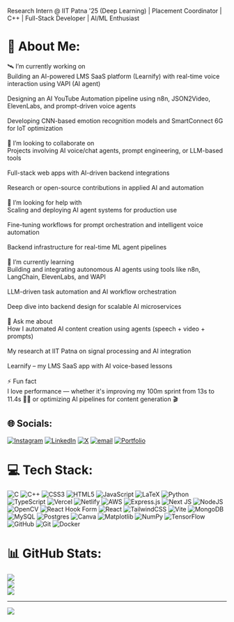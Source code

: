 Research Intern @ IIT Patna '25 (Deep Learning) | Placement Coordinator | C++ | Full-Stack Developer | AI/ML Enthusiast

# 💫 About Me:
🛰 I’m currently working on<br>Building an AI-powered LMS SaaS platform (Learnify) with real-time voice interaction using VAPI (AI agent)<br><br>Designing an AI YouTube Automation pipeline using n8n, JSON2Video, ElevenLabs, and prompt-driven voice agents<br><br>Developing CNN-based emotion recognition models and SmartConnect 6G for IoT optimization<br><br>🤝 I’m looking to collaborate on<br>Projects involving AI voice/chat agents, prompt engineering, or LLM-based tools<br><br>Full-stack web apps with AI-driven backend integrations<br><br>Research or open-source contributions in applied AI and automation<br><br>🤲 I’m looking for help with<br>Scaling and deploying AI agent systems for production use<br><br>Fine-tuning workflows for prompt orchestration and intelligent voice automation<br><br>Backend infrastructure for real-time ML agent pipelines<br><br>🌱 I’m currently learning<br>Building and integrating autonomous AI agents using tools like n8n, LangChain, ElevenLabs, and WAPI<br><br>LLM-driven task automation and AI workflow orchestration<br><br>Deep dive into backend design for scalable AI microservices<br><br>💬 Ask me about<br>How I automated AI content creation using agents (speech + video + prompts)<br><br>My research at IIT Patna on signal processing and AI integration<br><br>Learnify – my LMS SaaS app with AI voice-based lessons<br><br>⚡ Fun fact<br>I love performance — whether it's improving my 100m sprint from 13s to 11.4s 🏃‍♂️ or optimizing AI pipelines for content generation 🎬

## 🌐 Socials:
[![Instagram](https://img.shields.io/badge/Instagram-%23E4405F.svg?logo=Instagram&logoColor=white)](https://www.instagram.com/_jyotiraditya_1602/) [![LinkedIn](https://img.shields.io/badge/LinkedIn-%230077B5.svg?logo=linkedin&logoColor=white)](https://linkedin.com/in/jyotiraditya-tiwary-16jt) [![X](https://img.shields.io/badge/X-black.svg?logo=X&logoColor=white)](https://x.com/Jyotir_1602) [![email](https://img.shields.io/badge/Email-D14836?logo=gmail&logoColor=white)](mailto:tiwaryjyotiraditya365@gmail.com) [![Portfolio](https://img.shields.io/badge/Portfolio-Visit-blueviolet?style=flat&logo=vercel&logoColor=white)](https://portfolio-seven-flax-38.vercel.app/)

# 💻 Tech Stack:
![C](https://img.shields.io/badge/c-%2300599C.svg?style=for-the-badge&logo=c&logoColor=white) ![C++](https://img.shields.io/badge/c++-%2300599C.svg?style=for-the-badge&logo=c%2B%2B&logoColor=white) ![CSS3](https://img.shields.io/badge/css3-%231572B6.svg?style=for-the-badge&logo=css3&logoColor=white) ![HTML5](https://img.shields.io/badge/html5-%23E34F26.svg?style=for-the-badge&logo=html5&logoColor=white) ![JavaScript](https://img.shields.io/badge/javascript-%23323330.svg?style=for-the-badge&logo=javascript&logoColor=%23F7DF1E) ![LaTeX](https://img.shields.io/badge/latex-%23008080.svg?style=for-the-badge&logo=latex&logoColor=white) ![Python](https://img.shields.io/badge/python-3670A0?style=for-the-badge&logo=python&logoColor=ffdd54) ![TypeScript](https://img.shields.io/badge/typescript-%23007ACC.svg?style=for-the-badge&logo=typescript&logoColor=white) ![Vercel](https://img.shields.io/badge/vercel-%23000000.svg?style=for-the-badge&logo=vercel&logoColor=white) ![Netlify](https://img.shields.io/badge/netlify-%23000000.svg?style=for-the-badge&logo=netlify&logoColor=#00C7B7) ![AWS](https://img.shields.io/badge/AWS-%23FF9900.svg?style=for-the-badge&logo=amazon-aws&logoColor=white) ![Express.js](https://img.shields.io/badge/express.js-%23404d59.svg?style=for-the-badge&logo=express&logoColor=%2361DAFB) ![Next JS](https://img.shields.io/badge/Next-black?style=for-the-badge&logo=next.js&logoColor=white) ![NodeJS](https://img.shields.io/badge/node.js-6DA55F?style=for-the-badge&logo=node.js&logoColor=white) ![OpenCV](https://img.shields.io/badge/opencv-%23white.svg?style=for-the-badge&logo=opencv&logoColor=white) ![React Hook Form](https://img.shields.io/badge/React%20Hook%20Form-%23EC5990.svg?style=for-the-badge&logo=reacthookform&logoColor=white) ![React](https://img.shields.io/badge/react-%2320232a.svg?style=for-the-badge&logo=react&logoColor=%2361DAFB) ![TailwindCSS](https://img.shields.io/badge/tailwindcss-%2338B2AC.svg?style=for-the-badge&logo=tailwind-css&logoColor=white) ![Vite](https://img.shields.io/badge/vite-%23646CFF.svg?style=for-the-badge&logo=vite&logoColor=white) ![MongoDB](https://img.shields.io/badge/MongoDB-%234ea94b.svg?style=for-the-badge&logo=mongodb&logoColor=white) ![MySQL](https://img.shields.io/badge/mysql-4479A1.svg?style=for-the-badge&logo=mysql&logoColor=white) ![Postgres](https://img.shields.io/badge/postgres-%23316192.svg?style=for-the-badge&logo=postgresql&logoColor=white) ![Canva](https://img.shields.io/badge/Canva-%2300C4CC.svg?style=for-the-badge&logo=Canva&logoColor=white) ![Matplotlib](https://img.shields.io/badge/Matplotlib-%23ffffff.svg?style=for-the-badge&logo=Matplotlib&logoColor=black) ![NumPy](https://img.shields.io/badge/numpy-%23013243.svg?style=for-the-badge&logo=numpy&logoColor=white) ![TensorFlow](https://img.shields.io/badge/TensorFlow-%23FF6F00.svg?style=for-the-badge&logo=TensorFlow&logoColor=white) ![GitHub](https://img.shields.io/badge/github-%23121011.svg?style=for-the-badge&logo=github&logoColor=white) ![Git](https://img.shields.io/badge/git-%23F05033.svg?style=for-the-badge&logo=git&logoColor=white) ![Docker](https://img.shields.io/badge/docker-%230db7ed.svg?style=for-the-badge&logo=docker&logoColor=white)

# 📊 GitHub Stats:
![](https://github-readme-stats.vercel.app/api?username=Vasper16&theme=dark&hide_border=false&include_all_commits=true&count_private=true)<br/>
![](https://nirzak-streak-stats.vercel.app/?user=Vasper16&theme=dark&hide_border=false)<br/>
![](https://github-readme-stats.vercel.app/api/top-langs/?username=Vasper16&theme=dark&hide_border=false&include_all_commits=true&count_private=true&layout=compact)

---
[![](https://visitcount.itsvg.in/api?id=Vasper16&icon=0&color=0)](https://visitcount.itsvg.in)

<!-- Proudly created with GPRM ( https://gprm.itsvg.in ) -->
